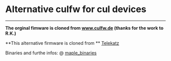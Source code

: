 # Alternative culfw for cul devices
___
**The orginal fimware is cloned from www.culfw.de (thanks for the work to R.K.)**

**This alternative firmware is cloned from ** [Telekatz](https://github.com/Telekatz/a-culfw)

Binaries and furthe infos: @ [maple_binaries](https://github.com/juergs/maple_binaries) 



